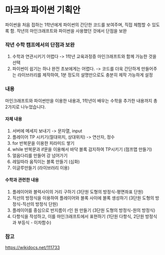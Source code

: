 # 마크와 파이썬 기획안
파이썬을 처음 접하는 1학년에게 파이썬의 간단한 코드를 보여주며, 직접 체험할 수 있도록 함. 작년의 마인크래프트와 파이썬을 사용했던 것에서 단점을 보완

### 작년 수학 캠프에서의 단점과 보완
1. 수학과 연관시키기 어렵다 -> 1학년 교육과정증 마인크래프트와 함께 가능한 것을 선택
2. 파이썬이 쉽기는 하나 완전 초보에게는 어렵다. -> 코드를 더욱 간단하게 만들어주는 라이브러리를 제작하여, 1분 정도의 설명만으로도 충분히 제작 가능하게 설정

### 내용
마인크래프트와 파이썬만을 이용한 내용과, 1학년이 배우는 수학을 추가한 내용까지 총 2가지로 나누었습니다.
#### 자체 내용
1. 서버에 메세지 보내기 -> 문자열, input
2. 플레이어 TP 시키기(절대위치, 상대위치) -> 연산자, 정수
3. for 반복문을 이용한 피라미드 쌓기
4. while 반복문과 if문을 이용해서 바닥 블록 감지하여 TP시키기 (점프맵 만들기)
5. 얼음다리를 만들어 강 넘어가기
6. 레일따라 움직이는 블록 만들기 (심화)
7. 이글루만들기 (라이브러리 이용)
#### 수학과 관련한 내용
1. 플레이어와 블럭사이의 거리 구하기 (3단원 도형의 방정식-평면좌표 단원)
2. 직선의 방정식을 이용하여 플레이어와 블록 사이에 블록 생성하기 (3단원 도형의 방정식-직선의 방정식 단원)
3. 플레이어를 중심으로 반지름이 r인 원 만들기 (3단원 도형의 방정식-원의 방정식)
4. 다항식을 작성하고, 이를 마인크래프트에서 표현하기 (1단원 다항식, 2단원 방정식과 부등식 - 이차함수)

### 참고
https://wikidocs.net/111733